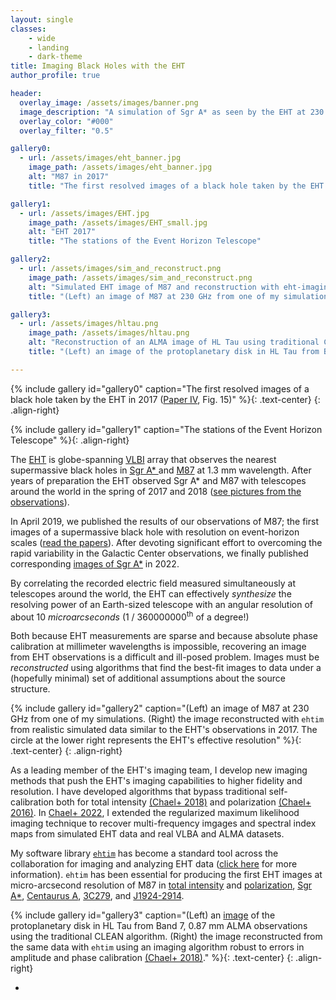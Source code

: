```yaml
---
layout: single
classes:
    - wide
    - landing
    - dark-theme
title: Imaging Black Holes with the EHT
author_profile: true

header:
  overlay_image: /assets/images/banner.png
  image_description: "A simulation of Sgr A* as seen by the EHT at 230 GHz" 
  overlay_color: "#000"
  overlay_filter: "0.5"

gallery0:
  - url: /assets/images/eht_banner.jpg
    image_path: /assets/images/eht_banner.jpg
    alt: "M87 in 2017"
    title: "The first resolved images of a black hole taken by the EHT in 2017"

gallery1:
  - url: /assets/images/EHT.jpg
    image_path: /assets/images/EHT_small.jpg
    alt: "EHT 2017"
    title: "The stations of the Event Horizon Telescope"

gallery2:
  - url: /assets/images/sim_and_reconstruct.png
    image_path: /assets/images/sim_and_reconstruct.png
    alt: "Simulated EHT image of M87 and reconstruction with eht-imaging."
    title: "(Left) an image of M87 at 230 GHz from one of my simulations. (Right) the image reconstructed with eht-imaging from realistic simulated data similar to the EHT's observations in 2017. The circle at the lower right represents the EHT's effective resolution"

gallery3:
  - url: /assets/images/hltau.png
    image_path: /assets/images/hltau.png
    alt: "Reconstruction of an ALMA image of HL Tau using traditional CLEAN vs eht-imaging."
    title: "(Left) an image of the protoplanetary disk in HL Tau from Band 7, 0.87 mm ALMA observations using the traditional CLEAN algorithm. (Right) the image reconstructed from the same data with eht-imaging using an imaging algorithm robust to errors in amplitude and phase calibration (Chael+ 2018)."

---
```

{% include gallery id="gallery0" caption="The first resolved images of a black hole taken by the EHT in 2017 ([Paper IV](https://iopscience.iop.org/article/10.3847/2041-8213/ab0e85), Fig. 15)" %}{: .text-center}
{: .align-right}

{% include gallery id="gallery1" caption="The stations of the Event Horizon Telescope" %}{: .align-right}

The [EHT](http://eventhorizontelescope.org/) is globe-spanning [VLBI](https://en.wikipedia.org/wiki/Very-long-baseline_interferometry) array that observes the nearest supermassive black holes in 
<a href="https://en.wikipedia.org/wiki/Sagittarius_A*">Sgr A* </a> 
and [M87](https://en.wikipedia.org/wiki/Messier_87) at 1.3 mm wavelength. After years of preparation the EHT observed Sgr A* and M87 with telescopes around the world in the spring of 2017 and 2018 ([see pictures from the observations](https://eventhorizontelescope.org/galleries/2017-observations)).

In April 2019, we published the results of our observations of M87; the first images of a supermassive black hole with resolution on event-horizon scales ([read the papers](https://iopscience.iop.org/journal/2041-8205/page/Focus_on_EHT)). After devoting significant effort to overcoming the rapid variability in the Galactic Center observations, we finally published corresponding [images of Sgr A*](https://iopscience.iop.org/journal/2041-8205/page/Focus_on_First_Sgr_A_Results) in 2022. 

By correlating the recorded electric field measured simultaneously at telescopes around the world, the EHT can effectively _synthesize_ the resolving power of an Earth-sized telescope with an angular resolution of about 10 _microarcseconds_ (1 / 360000000<sup>th</sup> of a degree!)

Both because EHT measurements are sparse and because absolute phase calibration at millimeter wavelengths is impossible, recovering an image from EHT observations is a difficult and ill-posed problem. Images must be _reconstructed_ using algorithms that find the best-fit images to data under a (hopefully minimal) set of additional assumptions about the source structure.

{% include gallery id="gallery2" caption="(Left) an image of M87 at 230 GHz from one of my simulations. (Right) the image reconstructed with `ehtim` from realistic simulated data similar to the EHT's observations in 2017. The circle at the lower right represents the EHT's effective resolution" %}{: .text-center}
{: .align-right}

As a leading member of the EHT's imaging team, I develop new imaging methods that push the EHT's imaging capabilities to higher fidelity and resolution. I have developed algorithms that bypass traditional self-calibration both for total intensity [(Chael+ 2018)](https://arxiv.org/abs/1803.07088) and polarization [(Chael+ 2016)](https://arxiv.org/abs/1605.06156). In [Chael+ 2022](https://iopscience.iop.org/article/10.3847/1538-4357/acb7e4), I extended the regularized maximum likelihood imaging technique to recover multi-frequency imgages and spectral index maps from simulated EHT data and real VLBA and ALMA datasets. 

My software library [`ehtim`](https://github.com/achael/eht-imaging) has become a standard tool across the collaboration for imaging and analyzing EHT data ([click here](/_pages/software) for more information). `ehtim` has been essential for producing the first EHT images at micro-arcsecond resolution of M87 in [total intensity](https://iopscience.iop.org/article/10.3847/2041-8213/ab0e85) and [polarization](https://iopscience.iop.org/article/10.3847/2041-8213/abe71d), [Sgr A*](https://iopscience.iop.org/article/10.3847/2041-8213/ac6429),  [Centaurus A](https://www.nature.com/articles/s41550-021-01417-w),  [3C279](https://www.aanda.org/articles/aa/full_html/2020/08/aa37493-20/aa37493-20.html),  and [J1924-2914](https://iopscience.iop.org/article/10.3847/1538-4357/ac7a40).

{% include gallery id="gallery3" caption="(Left) an [image](https://arxiv.org/pdf/1503.02649.pdf) of the protoplanetary disk in HL Tau from Band 7, 0.87 mm ALMA observations using the traditional CLEAN algorithm. (Right) the image reconstructed from the same data with `ehtim` using an imaging algorithm robust to errors in amplitude and phase calibration [(Chael+  2018)](https://arxiv.org/abs/1803.07088)."
 %}{: .text-center}
{: .align-right}

*



